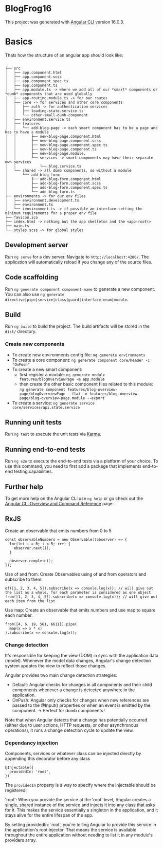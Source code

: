 # BlogFrog16

This project was generated with [Angular CLI](https://github.com/angular/angular-cli) version 16.0.3.

# Basics

Thats how the structure of an angular app should look like:

```
.
├── src
│   ├── app.component.html
│   ├── app.component.scss
│   ├── app.component.spec.ts
│   ├── app.component.ts
│   ├── app.module.ts -> where we add all of our *smart* components or *dumb* components that are used globally
│   ├── app-routing.module.ts -> for our routes
│   ├── core -> for services and other core components
│   │   ├── auth -> for authentication services
│   │   ├── loading-state.service.ts
│   │   └── other-small-dumb-component
│   ├── environment.service.ts
│   ├── features
│   │   └── add-blog-page -> each smart component has to be a page and has to have a module
│   │       ├── new-blog-page.component.html
│   │       ├── new-blog-page.component.scss
│   │       ├── new-blog-page.component.spec.ts
│   │       ├── new-blog-page.component.ts
│   │       ├── new-blog-page.module.
│   │       └── services -> smart components may have their separate own services
│   │           └── blog.service.ts
│   └── shared -> all dumb components, so without a module
│       └── add-blog-form
│           ├── add-blog-form.component.html
│           ├── add-blog-form.component.scss
│           ├── add-blog-form.component.spec.ts
│           └── add-blog-form.ts
├── environments -> for our env files
│   ├── environment.development.ts
│   ├── environment.ts
│   └── ienvironment.ts -> if possible an interface setting the minimum requirements for a proper env file
├── favicon.ico
├── index.html -> nothing but the app skelleton and the <app-root\>
├── main.ts
└── styles.scss -> for global styles
```

## Development server

Run `ng serve` for a dev server. Navigate to `http://localhost:4200/`. The application will automatically reload if you change any of the source files.

## Code scaffolding

Run `ng generate component component-name` to generate a new component. You can also use `ng generate directive|pipe|service|class|guard|interface|enum|module`.

## Build

Run `ng build` to build the project. The build artifacts will be stored in the `dist/` directory.

### Create new components

- To create new environments config file: `ng generate environments`
- To create a core component: `ng generate component core/header -c "OnPush"`
- To create a new smart component:
  - first register a module: `ng generate module features/blogOverviewPage -m app.module`
  - then create the other basic component files related to this module: `ng generate component features/blog-overview-page/blogOverviewPage --flat -m features/blog-overview-page/blog-overview-page.module --export`
- To create a service: `ng generate service core/services/api.state.service`

## Running unit tests

Run `ng test` to execute the unit tests via [Karma](https://karma-runner.github.io).

## Running end-to-end tests

Run `ng e2e` to execute the end-to-end tests via a platform of your choice. To use this command, you need to first add a package that implements end-to-end testing capabilities.

## Further help

To get more help on the Angular CLI use `ng help` or go check out the [Angular CLI Overview and Command Reference](https://angular.io/cli) page.

## RxJS

Create an observable that emits numbers from 0 to 5

```
const observableNumbers = new Observable((observer) => {
  for(let i = 0; i < 5; i++) {
    observer.next(i);
  }

  observer.complete();
});
```

Use of and from: Create Observables using of and from operators and subscribe to them.

```
of([1, 2, 3, 4, 5]).subscribe(x => console.log(x)); // will give out the list as a whole, for each parameter is considered as one object
from([1, 2, 3, 4, 5]).subscribe(x => console.log(x)); // will give out each item from the list
```

Use map: Create an observable that emits numbers and use map to square each number.

```
from([4, 6, 19, 561, 6611]).pipe(
  map(x => x * x)
).subscribe(x => console.log(x));
```

### Change detection

It's responsible for keeping the view (DOM) in sync with the application data (model).
Whenever the model data changes, Angular's change detection system updates the view to reflect those changes.

Angular provides two main change detection strategies:

- Default: Angular checks for changes in all components and their child components whenever a change is detected anywhere in the application.
- OnPush: Angular only checks for changes when new references are passed to the @Input() properties or when an event is emitted by the component. -> Perfect for dumb components !

Note that when Angular detects that a change has potentially occurred (either due to user actions, HTTP requests, or other asynchronous operations), it runs a change detection cycle to update the view.

### Dependancy injection

Components, services or whatever class can be injected directly by appending this decorator before any class

```
@Injectable({
  providedIn: 'root',
})
```

The `providedIn` property is a way to specify where the injectable should be registered:

'root': When you provide the service at the 'root' level, Angular creates a single, shared instance of the service and injects it into any class that asks for it. This makes the service essentially a singleton in the application, and it stays alive for the entire lifespan of the app.

By setting providedIn: 'root', you're telling Angular to provide this service in the application's root injector. That means the service is available throughout the entire application without needing to list it in any module's providers array.
